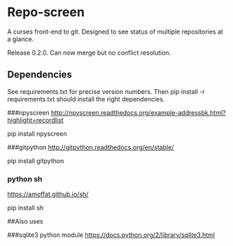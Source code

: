 # Repo-screen

A curses front-end to git.
Designed to see status of multiple repositories at a glance.

Release 0.2.0. 
Can now merge but no conflict resolution.

## Dependencies
See requirements.txt for precise version numbers.
Then 
    pip install -r requirements.txt 
should install the right dependencies.

###npyscreen
http://npyscreen.readthedocs.org/example-addressbk.html?highlight=recordlist

pip install npyscreen

###gitpython
http://gitpython.readthedocs.org/en/stable/

pip install gitpython

### python sh
https://amoffat.github.io/sh/

pip install sh

##Also uses

###sqlite3 python module
https://docs.python.org/2/library/sqlite3.html

